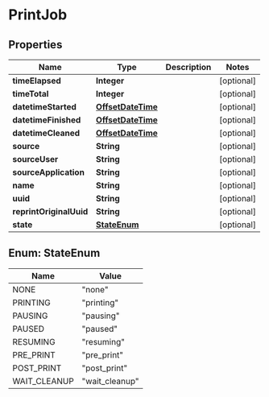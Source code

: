 
# PrintJob

## Properties
Name | Type | Description | Notes
------------ | ------------- | ------------- | -------------
**timeElapsed** | **Integer** |  |  [optional]
**timeTotal** | **Integer** |  |  [optional]
**datetimeStarted** | [**OffsetDateTime**](OffsetDateTime.md) |  |  [optional]
**datetimeFinished** | [**OffsetDateTime**](OffsetDateTime.md) |  |  [optional]
**datetimeCleaned** | [**OffsetDateTime**](OffsetDateTime.md) |  |  [optional]
**source** | **String** |  |  [optional]
**sourceUser** | **String** |  |  [optional]
**sourceApplication** | **String** |  |  [optional]
**name** | **String** |  |  [optional]
**uuid** | **String** |  |  [optional]
**reprintOriginalUuid** | **String** |  |  [optional]
**state** | [**StateEnum**](#StateEnum) |  |  [optional]


<a name="StateEnum"></a>
## Enum: StateEnum
Name | Value
---- | -----
NONE | &quot;none&quot;
PRINTING | &quot;printing&quot;
PAUSING | &quot;pausing&quot;
PAUSED | &quot;paused&quot;
RESUMING | &quot;resuming&quot;
PRE_PRINT | &quot;pre_print&quot;
POST_PRINT | &quot;post_print&quot;
WAIT_CLEANUP | &quot;wait_cleanup&quot;



